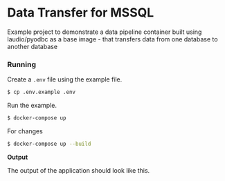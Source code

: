 # Data Transfer for MSSQL

Example project to demonstrate a data pipeline container built using laudio/pyodbc as a base image - that transfers data from one database to another database

### Running

Create a `.env` file using the example file.

```bash
$ cp .env.example .env
```

Run the example.

```bash
$ docker-compose up
```

For changes 

```bash
$ docker-compose up --build
```

**Output**

The output of the application should look like this.

```
```
